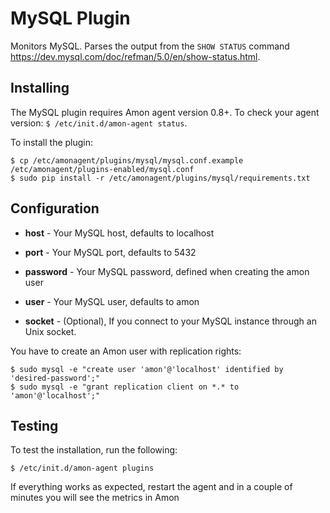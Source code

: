 # MySQL Plugin


Monitors MySQL. Parses the output from the `SHOW STATUS` command https://dev.mysql.com/doc/refman/5.0/en/show-status.html.


## Installing

The MySQL plugin requires Amon agent version 0.8+. To check your agent version: `$ /etc/init.d/amon-agent status`.

To install the plugin:


    $ cp /etc/amonagent/plugins/mysql/mysql.conf.example /etc/amonagent/plugins-enabled/mysql.conf
    $ sudo pip install -r /etc/amonagent/plugins/mysql/requirements.txt

## Configuration

* **host** -  Your MySQL host, defaults to localhost
* **port** - Your MySQL port, defaults to 5432
* **password** - Your MySQL password, defined when creating the amon user
* **user** - Your MySQL user, defaults to amon

* **socket** - (Optional), If you connect to your MySQL instance through an Unix socket.


You have to create an Amon user with replication rights:

	$ sudo mysql -e "create user 'amon'@'localhost' identified by 'desired-password';"
	$ sudo mysql -e "grant replication client on *.* to 'amon'@'localhost';"

## Testing

To test the installation, run the following:


    $ /etc/init.d/amon-agent plugins 
    
    
If everything works as expected, restart the agent and in a couple of minutes you will see the metrics in Amon 
